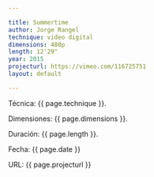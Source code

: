 ```yaml
---

title: Summertime
author: Jorge Rangel
technique: video digital
dimensions: 480p
length: 12'29"
year: 2015
projecturl: https://vimeo.com/116725751
layout: default

---
```


Técnica: {{ page.technique }}.

Dimensiones: {{ page.dimensions }}.

Duración: {{ page.length }}.

Fecha: {{ page.date }}

URL: {{ page.projecturl }}